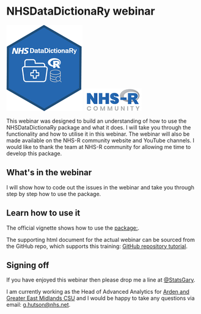 # NHSDataDictionaRy webinar


![](man/figures/logo.png)
![](man/figures/nhsr.png)

This webinar was designed to build an understanding of how to use the NHSDataDictionaRy package and what it does. I will take you through the functionality and how to utilise it in this webinar. The webinar will also be made available on the NHS-R community website and YouTube channels. I would like to thank the team at NHS-R community for allowing me time to develop this package. 

## What's in the webinar

I will show how to code out the issues in the webinar and take you through step by step how to use the package. 

## Learn how to use it
The official vignette shows how to use the  [package:](https://rdrr.io/cran/NHSDataDictionaRy/f/vignettes/introduction.Rmd).

The supporting html document for the actual webinar can be sourced from the GitHub repo, which supports this training: [GitHub repository tutorial](https://hutsons-hacks.info/wp-content/uploads/2021/02/NHSDataDictionary_howto.html).

## Signing off
If you have enjoyed this webinar then please drop me a line at [@StatsGary](https://twitter.com/StatsGary). 

I am currently working as the Head of Advanced Analytics for [Arden and Greater East Midlands CSU](https://www.ardengemcsu.nhs.uk/) and I would be happy to take any questions via email: <g.hutson@nhs.net>.


